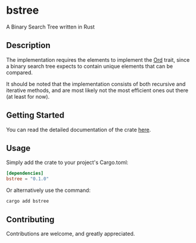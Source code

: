 # bstree
A Binary Search Tree written in Rust

## Description
The implementation requires the elements to implement the
[Ord](https://doc.rust-lang.org/std/cmp/trait.Ord.html) trait,
since a binary search tree expects to contain unique elements that
can be compared.  

It should be noted that the implementation consists of both 
recursive and iterative methods,
and are most likely not the most efficient ones out there 
(at least for now).

## Getting Started
You can read the detailed documentation of the crate [here](https://crates.io/crates/bstree).

## Usage
Simply add the crate to your project's Cargo.toml: 
```toml
[dependencies]
bstree = "0.1.0"
```
Or alternatively use the command:
```
cargo add bstree
```

## Contributing 
Contributions are welcome, and greatly appreciated.
